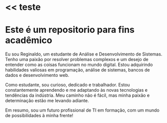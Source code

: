 << teste
=======
# Este é um repositorio para fins acadêmico
Eu sou Reginaldo, um estudante de Análise e Desenvolvimento de Sistemas. Tenho uma paixão por resolver problemas complexos e um desejo de entender como as coisas funcionam no mundo digital. Estou adquirindo habilidades valiosas em programação, análise de sistemas, bancos de dados e desenvolvimento web.

Como estudante, sou curioso, dedicado e trabalhador. Estou constantemente aprendendo e me adaptando às novas tecnologias e tendências da indústria. Meu caminho não é fácil, mas minha paixão e determinação estão me levando adiante.

Em resumo, sou um futuro profissional de TI em formação, com um mundo de possibilidades à minha frente!
